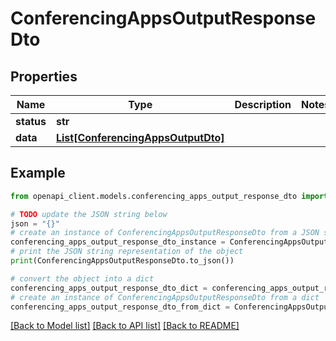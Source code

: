 # ConferencingAppsOutputResponseDto


## Properties

Name | Type | Description | Notes
------------ | ------------- | ------------- | -------------
**status** | **str** |  | 
**data** | [**List[ConferencingAppsOutputDto]**](ConferencingAppsOutputDto.md) |  | 

## Example

```python
from openapi_client.models.conferencing_apps_output_response_dto import ConferencingAppsOutputResponseDto

# TODO update the JSON string below
json = "{}"
# create an instance of ConferencingAppsOutputResponseDto from a JSON string
conferencing_apps_output_response_dto_instance = ConferencingAppsOutputResponseDto.from_json(json)
# print the JSON string representation of the object
print(ConferencingAppsOutputResponseDto.to_json())

# convert the object into a dict
conferencing_apps_output_response_dto_dict = conferencing_apps_output_response_dto_instance.to_dict()
# create an instance of ConferencingAppsOutputResponseDto from a dict
conferencing_apps_output_response_dto_from_dict = ConferencingAppsOutputResponseDto.from_dict(conferencing_apps_output_response_dto_dict)
```
[[Back to Model list]](../README.md#documentation-for-models) [[Back to API list]](../README.md#documentation-for-api-endpoints) [[Back to README]](../README.md)


